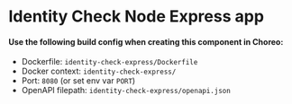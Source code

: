 # Identity Check Node Express app

#### Use the following build config when creating this component in Choreo:

- Dockerfile: `identity-check-express/Dockerfile`
- Docker context: `identity-check-express/`
- Port: `8080` (or set env var `PORT`)
- OpenAPI filepath: `identity-check-express/openapi.json`

